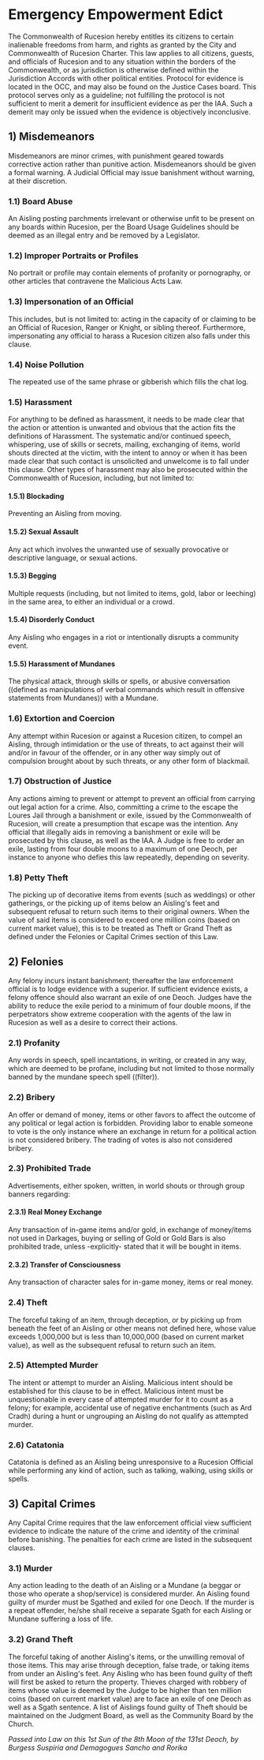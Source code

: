 # Emergency Empowerment Edict

The Commonwealth of Rucesion hereby entitles its citizens to certain inalienable freedoms from harm, and rights as granted by the City and Commonwealth of Rucesion Charter. This law applies to all citizens, guests, and officials of Rucesion and to any situation within the borders of the Commonwealth, or as jurisdiction is otherwise defined within the Jurisdiction Accords with other political entities. Protocol for evidence is located in the OCC, and may also be found on the Justice Cases board. This protocol serves only as a guideline; not fulfilling the protocol is not sufficient to merit a demerit for insufficient evidence as per the IAA. Such a demerit may only be issued when the evidence is objectively inconclusive.

## 1) Misdemeanors

Misdemeanors are minor crimes, with punishment geared towards corrective action rather than punitive action. Misdemeanors should be given a formal warning. A Judicial Official may issue banishment without warning, at their discretion.

### 1.1) Board Abuse

An Aisling posting parchments irrelevant or otherwise unfit to be present on any boards within Rucesion, per the Board Usage Guidelines should be deemed as an illegal entry and be removed by a Legislator.

### 1.2) Improper Portraits or Profiles

No portrait or profile may contain elements of profanity or pornography, or other articles that contravene the Malicious Acts Law.

### 1.3) Impersonation of an Official

This includes, but is not limited to: acting in the capacity of or claiming to be an Official of Rucesion, Ranger or Knight, or sibling thereof. Furthermore, impersonating any official to harass a Rucesion citizen also falls under this clause.

### 1.4) Noise Pollution

The repeated use of the same phrase or gibberish which fills the chat log.

### 1.5) Harassment

For anything to be defined as harassment, it needs to be made clear that the action or attention is unwanted and obvious that the action fits the definitions of Harassment.  The systematic and/or continued speech, whispering, use of skills or secrets, mailing, exchanging of items, world shouts directed at the victim, with the intent to annoy or when it has been made clear that such contact is unsolicited and unwelcome is to fall under this clause. Other types of harassment may also be prosecuted within the Commonwealth of Rucesion, including, but not limited to:

#### 1.5.1) Blockading

Preventing an Aisling from moving.

#### 1.5.2) Sexual Assault

Any act which involves the unwanted use of sexually provocative or descriptive language, or sexual actions.

#### 1.5.3) Begging

Multiple requests (including, but not limited to items, gold, labor or leeching) in the same area, to either an individual or a crowd.

#### 1.5.4) Disorderly Conduct

Any Aisling who engages in a riot or intentionally disrupts a community event.

#### 1.5.5) Harassment of Mundanes

The physical attack, through skills or spells, or abusive conversation ((defined as manipulations of verbal commands which result in offensive statements from Mundanes)) with a Mundane.

### 1.6) Extortion and Coercion

Any attempt within Rucesion or against a Rucesion citizen, to compel an Aisling, through intimidation or the use of threats, to act against their will and/or in favour of the offender, or in any other way simply out of compulsion brought about by such threats, or any other form of blackmail.

### 1.7) Obstruction of Justice

Any actions aiming to prevent or attempt to prevent an official from carrying out legal action for a crime. Also, committing a crime to the escape the Loures Jail through a banishment or exile, issued by the Commonwealth of Rucesion, will create a presumption that escape was the intention. Any official that illegally aids in removing a banishment or exile will be prosecuted by this clause, as well as the IAA. A Judge is free to order an exile, lasting from four double moons to a maximum of one Deoch, per instance to anyone who defies this law repeatedly, depending on severity.

### 1.8) Petty Theft

The picking up of decorative items from events (such as weddings) or other gatherings, or the picking up of items below an Aisling's feet and subsequent refusal to return such items to their original owners. When the value of said items is considered to exceed one million coins (based on current market value), this is to be treated as Theft or Grand Theft as defined under the Felonies or Capital Crimes section of this Law.

## 2) Felonies

Any felony incurs instant banishment; thereafter the law enforcement official is to lodge evidence with a superior. If sufficient evidence exists, a felony offence should also warrant an exile of one Deoch. Judges have the ability to reduce the exile period to a minimum of four double moons, if the perpetrators show extreme cooperation with the agents of the law in Rucesion as well as a desire to correct their actions.

### 2.1) Profanity

Any words in speech, spell incantations, in writing, or created in any way, which are deemed to be profane, including but not limited to those normally banned by the mundane speech spell ((filter)).

### 2.2) Bribery

An offer or demand of money, items or other favors to affect the outcome of any political or legal action is forbidden. Providing labor to enable someone to vote is the only instance where an exchange in return for a political action is not considered bribery. The trading of votes is also not considered bribery.

### 2.3) Prohibited Trade

Advertisements, either spoken, written, in world shouts or through group banners regarding:

#### 2.3.1) Real Money Exchange

Any transaction of in-game items and/or gold, in exchange of money/items not used in Darkages, buying or selling of Gold or Gold Bars is also prohibited trade, unless -explicitly- stated that it will be bought in items.

#### 2.3.2) Transfer of Consciousness

Any transaction of character sales for in-game money, items or real money.

### 2.4) Theft

The forceful taking of an item, through deception, or by picking up from beneath the feet of an Aisling or other means not defined here, whose value exceeds 1,000,000 but is less than 10,000,000 (based on current market value), as well as the subsequent refusal to return such an item.

### 2.5) Attempted Murder

The intent or attempt to murder an Aisling. Malicious intent should be established for this clause to be in effect. Malicious intent must be unquestionable in every case of attempted murder for it to count as a felony; for example, accidental use of negative enchantments (such as Ard Cradh) during a hunt or ungrouping an Aisling do not qualify as attempted murder.

### 2.6) Catatonia

Catatonia is defined as an Aisling being unresponsive to a Rucesion Official while performing any kind of action, such as talking, walking, using skills or spells.

## 3) Capital Crimes

Any Capital Crime requires that the law enforcement official view sufficient evidence to indicate the nature of the crime and identity of the criminal before banishing. The penalties for each crime are listed in the subsequent clauses.

### 3.1) Murder

Any action leading to the death of an Aisling or a Mundane (a beggar or those who operate a shop/service) is considered murder. An Aisling found guilty of murder must be Sgathed and exiled for one Deoch. If the murder is a repeat offender, he/she shall receive a separate Sgath for each Aisling or Mundane suffering a loss of life.

### 3.2) Grand Theft

The forceful taking of another Aisling's items, or the unwilling removal of those items. This may arise through deception, false trade, or taking items from under an Aisling's feet. Any Aisling who has been found guilty of theft will first be asked to return the property. Thieves charged with robbery of items whose value is deemed by the Judge to be higher than ten million coins (based on current market value) are to face an exile of one Deoch as well as a Sgath sentence. A list of Aislings found guilty of Theft should be maintained on the Judgment Board, as well as the Community Board by the Church.

_Passed into Law on this 1st Sun of the 8th Moon of the 131st Deoch, by Burgess Suspiria and Demagogues Sancho and Rorika_
